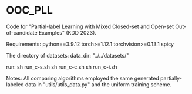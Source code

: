 # OOC_PLL
 Code for "Partial-label Learning with Mixed Closed-set and Open-set Out-of-candidate Examples" (KDD 2023).

Requirements:
python==3.9.12
torch>=1.12.1
torchvision>=0.13.1
spicy

The directory of datasets:
data_dir: "../../datasets/"

run:
sh run_c-s.sh
sh run_c-c.sh
sh run_c-i.sh

Notes:
All comparing algorithms employed the same generated partially-labeled data in "utils/utils_data.py" and the uniform training scheme.